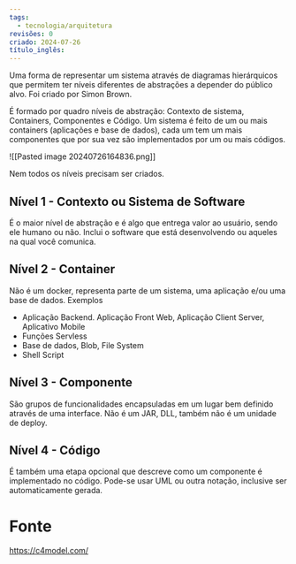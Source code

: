 ```yaml
---
tags:
  - tecnologia/arquitetura
revisões: 0
criado: 2024-07-26
título_inglês:
---
```

Uma forma de representar um sistema através de diagramas hierárquicos que permitem ter níveis diferentes de abstrações a depender do público alvo. Foi criado por Simon Brown.

É formado por quadro níveis de abstração: Contexto de sistema, Containers, Componentes e Código.  Um sistema é feito de um ou mais containers (aplicações e base de dados), cada um tem um mais componentes que por sua vez são implementados por um ou mais códigos. 

![[Pasted image 20240726164836.png]]

Nem todos os níveis precisam ser criados. 

## Nível 1 - Contexto ou Sistema de Software
É o maior nível de abstração e é algo que entrega valor ao usuário, sendo ele humano ou não. Inclui o software que está desenvolvendo ou aqueles na qual você comunica. 
## Nível 2 - Container
Não é um docker, representa parte de um sistema, uma aplicação e/ou uma base de dados. Exemplos
- Aplicação Backend. Aplicação Front Web, Aplicação Client Server, Aplicativo Mobile
- Funções Servless
- Base de dados, Blob, File System
- Shell Script
## Nível 3 - Componente
São grupos de funcionalidades encapsuladas em um lugar bem definido através de uma interface.  Não é um JAR, DLL, também não é um unidade de deploy.

## Nível 4 - Código
É também uma etapa opcional que descreve como um componente é implementado no código. Pode-se usar UML ou outra notação, inclusive ser automaticamente gerada.
# Fonte
https://c4model.com/